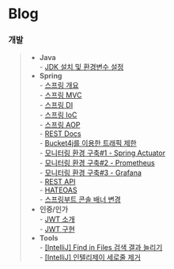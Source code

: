 # Blog

### 개발
> - **Java**   
>   \- [ JDK 설치 및 환경변수 설정 ](https://caffeineoverflow.tistory.com/16)   
> - **Spring**   
>   \- [ 스프링 개요 ](https://caffeineoverflow.tistory.com/5)   
>   \- [ 스프링 MVC ](https://caffeineoverflow.tistory.com/6)   
>   \- [ 스프링 DI ](https://caffeineoverflow.tistory.com/13)   
>   \- [ 스프링 IoC ](https://caffeineoverflow.tistory.com/14)   
>   \- [ 스프링 AOP ](https://caffeineoverflow.tistory.com/17)   
>   \- [ REST Docs ](https://caffeineoverflow.tistory.com/20)   
>   \- [ Bucket4j를 이용한 트래픽 제한 ](https://caffeineoverflow.tistory.com/21)   
>   \- [ 모니터링 환경 구축#1 - Spring Actuator ](https://caffeineoverflow.tistory.com/22)   
>   \- [ 모니터링 환경 구축#2 - Prometheus ](https://caffeineoverflow.tistory.com/24)   
>   \- [ 모니터링 환경 구축#3 - Grafana ](https://caffeineoverflow.tistory.com/25)   
>   \- [ REST API ](https://caffeineoverflow.tistory.com/26)   
>   \- [ HATEOAS ](https://caffeineoverflow.tistory.com/28)   
>   \- [ 스프링부트 콘솔 배너 변경 ](https://caffeineoverflow.tistory.com/12)   
> - **인증/인가**   
>   \- [ JWT 소개 ](https://caffeineoverflow.tistory.com/18)  
>   \- [ JWT 구현 ](https://caffeineoverflow.tistory.com/19)  
> - **Tools**   
>   \- [ [IntelliJ] Find in Files 검색 결과 늘리기 ](https://caffeineoverflow.tistory.com/4)   
>   \- [ [IntelliJ] 인텔리제이 세로줄 제거 ](https://caffeineoverflow.tistory.com/3)   
